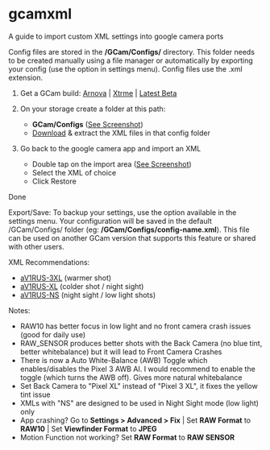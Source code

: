 # gcamxml
A guide to import custom XML settings into google camera ports

Config files are stored in the **/GCam/Configs/** directory. This folder needs to be created manually using a file manager or automatically by exporting your config (use the option in settings menu). Config files use the .xml extension.

1. Get a GCam build: [Arnova](https://www.celsoazevedo.com/files/android/google-camera/dev-arnova8G2/) | [Xtrme](https://www.celsoazevedo.com/files/android/google-camera/dev-xtrme/) | [Latest Beta](https://www.androidfilehost.com/?w=files&flid=288774)

2. On your storage create a folder at this path:

    - **GCam/Configs** ([See Screenshot](https://github.com/H1XYZ/gcamxml/blob/master/!storage_path.jpg))
    - [Download](https://github.com/H1XYZ/gcamxml/archive/master.zip) & extract the XML files in that config folder

3. Go back to the google camera app and import an XML

    - Double tap on the import area ([See Screenshot](https://github.com/H1XYZ/gcamxml/blob/master/!xml_toggle_import.jpg))
    - Select the XML of choice
    - Click Restore

Done

Export/Save:
To backup your settings, use the option available in the settings menu. Your configuration will be saved in the default /GCam/Configs/ folder (eg: **/GCam/Configs/config-name.xml**). This file can be used on another GCam version that supports this feature or shared with other users.

XML Recommendations:

- [aV1RUS-3XL](https://raw.githubusercontent.com/H1XYZ/gcamxml/master/aV1RUS-3XL.xml) (warmer shot)
- [aV1RUS-XL](https://raw.githubusercontent.com/H1XYZ/gcamxml/master/aV1RUS-XL.xml) (colder shot / night sight)
- [aV1RUS-NS](https://raw.githubusercontent.com/H1XYZ/gcamxml/master/aV1RUS-NS.xml) (night sight / low light shots)

Notes:
 - RAW10 has better focus in low light and no front camera crash issues (good for daily use)
 - RAW_SENSOR produces better shots with the Back Camera (no blue tint, better whitebalance) but it will lead to Front Camera Crashes
 - There is now a Auto White-Balance (AWB) Toggle which enables/disables the Pixel 3 AWB AI. I would recommend to enable the toggle (which turns the AWB off). Gives more natural whitebalance
 - Set Back Camera to "Pixel XL" instead of "Pixel 3 XL", it fixes the yellow tint issue
 - XMLs with "NS" are designed to be used in Night Sight mode (low light) only
 - App crashing? Go to **Settings > Advanced > Fix** | Set **RAW Format** to **RAW10** | Set **Viewfinder Format** to **JPEG**
 - Motion Function not working? Set **RAW Format** to **RAW SENSOR** 
